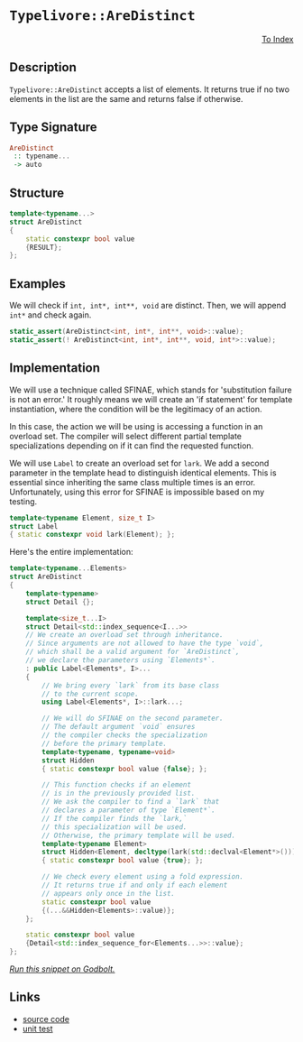 <!-- Copyright 2024 Feng Mofan
SPDX-License-Identifier: Apache-2.0 -->

# `Typelivore::AreDistinct`

<p style='text-align: right;'><a href="../../../facilities/metafunctions.md#typelivore-are-distinct">To Index</a></p>

## Description

`Typelivore::AreDistinct` accepts a list of elements. It returns true if no two elements in the list are the same and returns false if otherwise.

## Type Signature

```Haskell
AreDistinct
 :: typename...
 -> auto
```

## Structure

```C++
template<typename...>
struct AreDistinct
{
    static constexpr bool value 
    {RESULT};
};
```

## Examples

We will check if `int, int*, int**, void` are distinct. Then, we will append `int*` and check again.

```C++
static_assert(AreDistinct<int, int*, int**, void>::value);
static_assert(! AreDistinct<int, int*, int**, void, int*>::value);
```

## Implementation

We will use a technique called SFINAE, which stands for 'substitution failure is not an error.'
It roughly means we will create an 'if statement' for template instantiation, where the condition will be the legitimacy of an action.

In this case, the action we will be using is accessing a function in an overload set.
The compiler will select different partial template specializations depending on if it can find the requested function.

We will use `Label` to create an overload set for `lark`.
We add a second parameter in the template head to distinguish identical elements.
This is essential since inheriting the same class multiple times is an error.
Unfortunately, using this error for SFINAE is impossible based on my testing.

```C++
template<typename Element, size_t I>
struct Label
{ static constexpr void lark(Element); };
```

Here's the entire implementation:

```C++
template<typename...Elements>
struct AreDistinct
{
    template<typename>
    struct Detail {};

    template<size_t...I>
    struct Detail<std::index_sequence<I...>>
    // We create an overload set through inheritance.
    // Since arguments are not allowed to have the type `void`,
    // which shall be a valid argument for `AreDistinct`,
    // we declare the parameters using `Elements*`.
    : public Label<Elements*, I>...
    {
        // We bring every `lark` from its base class
        // to the current scope.
        using Label<Elements*, I>::lark...;

        // We will do SFINAE on the second parameter.
        // The default argument `void` ensures
        // the compiler checks the specialization
        // before the primary template.
        template<typename, typename=void>
        struct Hidden
        { static constexpr bool value {false}; };

        // This function checks if an element
        // is in the previously provided list.
        // We ask the compiler to find a `lark` that
        // declares a parameter of type `Element*`.
        // If the compiler finds the `lark,`
        // this specialization will be used.
        // Otherwise, the primary template will be used.
        template<typename Element>
        struct Hidden<Element, decltype(lark(std::declval<Element*>()))>
        { static constexpr bool value {true}; };

        // We check every element using a fold expression.
        // It returns true if and only if each element
        // appears only once in the list.
        static constexpr bool value
        {(...&&Hidden<Elements>::value)};
    };

    static constexpr bool value
    {Detail<std::index_sequence_for<Elements...>>::value};
};
```

[*Run this snippet on Godbolt.*](https://godbolt.org/#z:OYLghAFBqd5QCxAYwPYBMCmBRdBLAF1QCcAaPECAMzwBtMA7AQwFtMQByARg9KtQYEAysib0QXACx8BBAKoBnTAAUAHpwAMvAFYTStJg1DIApACYAQuYukl9ZATwDKjdAGFUtAK4sGIAGwA7KSuADJ4DJgAcj4ARpjEAQDMpAAOqAqETgwe3r4BwemZjgLhkTEs8Yn%2BKXaYDtlCBEzEBLk%2BfkG2mPYlDE0tBGXRcQnJts2t7fldCpNDESOVYzUAlLaoXsTI7BzmSRHI3lgA1CZJbl6OtIQAnufYJhoAgvuHx5hnF8hz6FhUDyerxeBEwLFSBlB5zcBFuqUYrE%2B2HobEEpBOmQAXpgAPoEE4ASUBLzmxC8DhOoSY8VoQJMgQsGOajmQJzQDDmmFUqWIJwAbqg8OgTgZiABrCDIsGMAirc6M%2BkAEXldJBYIhTChF1h8OYbAAdIapaiCApic9SeT8c9iJhFXg5ocCHSGUCTu6TqDwZDMNCdQi2OaPUyyRTFZhmnQzq7AsqklYXm6PV6NVq3FjcQRDfqiUlHi9g5awxGmHRob8QCAIlhVDilABHLyMHbQgnZwF5pPugD03ZOAHVPshbZrPoYTqg%2BQlaKgmMKlPiCAhiJtgAgThEEAlCIYdvquydeychIcx8RgD4ZQoTi1PgxUPixDOAO6YYVEE4IJhTz1bz1wz4TH8DQBSFICNFIA8j2fBA8GQdcFC/WhaBOeIb35MQhRvc9L0EE5%2BF5cCbTtB1HAYBxwMggsPWgz4sCOW9f0%2BVIWkRUFiGvLxMiMM5gONK8ACpwP3aj3RAE5Ui8WIblZKkaWhfjBAUAT0VzbB21E6ME2eYNgyPQdUOICJgBOTAp2IW5eI0UUxXA/CVxYDdTVQpglDZAwFDNTS9L7D8lyHLZbTwhQ0HhESdN090uOMylqR6BSUUE1SHkrGz23jVUIsi/TPmfOgUPQVBjwAMQJKJnmwCcGCYjF6gEYUWOINiEnCyKez7AAVP9/iYLxaEfHCTSs0D0DsxgFC2TAvKy3Sj38tlUHBOgEjZLdkDFa95oUeFkDwTDMU1bIDx81DMAIz55p5PAWBaSyUx9Vq2vu0c/QAvVMHRf13vORURqDNqi3xAAJIUsAYY6PXpRk5kO1l2U5bleViVBPAw7xAIZKgxCUJV5WjONtIh9qTi6h18K8ci%2BlW%2BoNo3Kgb2qnppUEInDz7MmIhqnkzKcLjaEsnlJyFN8RVIx7sr7AzXLFGq0CW%2BheQ/GgGGFJgrJsuyl01Vmj3o0UpvQxrmt5VB6f9KzFIIITgPF2a%2BwJM2/zl1Jlt5ZX0E2v9wJsyDgJ13zYOvbb6j2m4DqpvLkNOk4uLfW2ToAeX84g8qUT6/yum6LM9dUfROSOULQ2P0Hj5Nc5e7U3sRE5Lf%2ByLAZOEG/kYBLmYIdE9f9CAbIgCsQD1vkxFbk0hLzCBVgnuvdKhplYYWjlQUR1CUZQwf0a0ggyV9WM8dxjLE28mjJaHNaZbMhJLKZobop4tX%2BFoYUuW5zzslL4mCXxW0CC2DlPS3umGbCgEPzABmAmDwVMolFmh9iZMFSPCFo15gGWQEDsDc1V5o3DmG/WeLJ54Ix5MvVGa8mysyhhAdsZh/DmH8E3MGw8rwpRACQzAcod77xmnvQmmkYZ4PhovQhyNiFiFIZpKG4ZIy0guH3asXI6yYEbM2XEBEGFKXSo8PMlYWFcJdATTK3YBKGKMcY7sQIDGGI6tgIQHUjGmJeOY4xJjMpvHIh8L4bh2Q7FSKac0QJeFwRxK5JQrQIDEXtI6Sm0IIjt3QVbdE0TDHoj%2Bpo5hIjWEqhJMyAJQSEgEAgGAMAJwwmkSdFEtEsSVIVMqSNeJghR7YC0WkuU8YODrFoJwAArLwPwHAtCkFQJwNw1hrAYk2NsQCZgkg8FIAQTQrT1himSPqAAHMswIGh/AdI0BoJIZhllmAAJwHP0JwSQvAWASG2aQHpfSBkcF4AoEAEFZm9NaaQOAsAYCIBAJsAgkl24UAgM7V2UREScFUMs/wABafwkgTjAGQKyKQ%2BozC8DfIQEgQo9D8EECIMQ7ApAyEEIoFQ6hXmkF0FwUgz4mqpE4DwNpnTulzP6ZwBOVx/kTnphC6FsL4WIpOMiswJwIAeHlitfYXBVi8BeVodYEAkDAoVuQSgSqxjACkGYPgdB2KPIgLEFlsQIi3XpbwI1zALIJ1iNoeoLzplyxNAnBg/MWVYFiF4YAbgnyPO4LwLAN0jDiHJfgW0DQpw%2Br6VyeoVxdjTOiT0FlNxYhNQsh4LALLN7XVNaQcyyMlDhgDcAG4Rg5nrCoAYYACgABqeBMDPgTrqbNOLhCiHEIS5tJK1AsspfoQwxhhmWH0HgWIjzIDrFQN47IPqoW/B%2BqYSw1gzC3PMkZLAo7x7dF6NkFwKtph%2BCpWERYFQqh6CKFkAQe7T0ZHPQwYYx6xhUrqA0AQAwpieA6HoJ9fRX0LHKKMRIj75iXsA4MO9/6JDrAUGMnYEGTkcC6dclldyTg8phXChFSLJAopFbgDFhFJlSplaW9YW45xjA3YsyQSR9QHKSIESQGhJBmEkMBDQHT/DHPaRwM5pALlTP1P4Lg/hlkHOWUJjpkguAdNo/4RD5K7kPKeTM0t7yvkKp%2BRyq4KqgWLRdgrUFbBOAtBYHyQIUK1YMR4lwA5%2BouD6kjfgIgq7sWyDxW26QHalBdvJboLVNK4GmsZfB5l8m2WafxKbbCJmzMWYMFZmzdmNAirFXpiVkyzDSuU68%2BVirdOu202qxIxnTNQssxqg5XAII0H6gkPVBryXmpNb60gjXLXWttdmh1MonUuuDZgd1nrvXZv9X2oNfSQ22rwOGllUbkAxuzfGrjfSk0ptuGm3YfTM0XOa7mjIdowSjeMip8tTBK01rrQ2xgTbXOtoJR52QnayV9N872kt86rCDqTeu8dk6BDTtnUkRU73F3LoSKuqa8BINM2fX4CArhgMhBVmB5YAG0jXr6Ajs9fRkcnsfdD79QH335Dx1ul98wccPomIMBHMNWgU4A5B6DBKgsIZubwZDxWYvuT7YKhL9mcOOZIGcAjmXZXzNIKRrAiQN1cZ43xmzjHAjScCIEJITGWOSbk7czginnkqY%2Bd835/yCt5f02Cjgxm%2BUsAUHyVkfJrP6h9HMNFgvnNUubW5u7RL5BeaezoEAKR/N0t9SzkL2uODsr%2BVcLlUWrc27tw7p3%2BJRWm7S0kJIov9e5fFWQQFhXmHIHgTie3BycRJ8CcQFgsLtU1Y4pQerfTWu3GzU3q1NqHCdcWo651ze%2BsDa9chH10yRuBo236vAobHDTfJbN%2BbzXFuJuHat9bGajLbembt/NB3A1Hey3wCt1ba31sbc1j3t2JD3eJb77tAfXv9oXZ94d33%2Bm/Y5JwbsFZgeWCXezldwtn9frbpw67pE77qI7oD05XrFDZCY7o7ZCQEk6TZk7U6gGfr46NDk5HrgYgZvp5BgG06/pLC46M5bAwZSpwas5IacCx5wrW6278iJ6jhzAC54bC5TKZ7ZYkZgJS6UBBZy4gCHL6jp4dJbKSbbLp6BDCZa7s4662BKZi4TykCLJJD%2BC2ZcCHJq5HJBBcDrJUpcZJBh4yH3JZZypBaorSGsrGEKHrDmSZDOCSBAA%3D%3D)

## Links

- [source code](../../../../conceptrodon/descend/typelivore/are_distinct.hpp)
- [unit test](../../../../tests/unit/metafunctions/typelivore/are_distinct.test.hpp)
